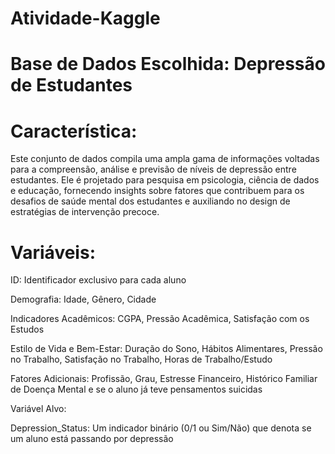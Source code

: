 # Atividade-Kaggle

# Base de Dados Escolhida: Depressão de Estudantes

# Característica:
Este conjunto de dados compila uma ampla gama de informações voltadas para a compreensão, análise e previsão de níveis de depressão entre estudantes. Ele é projetado para pesquisa em psicologia, ciência de dados e educação, fornecendo insights sobre fatores que contribuem para os desafios de saúde mental dos estudantes e auxiliando no design de estratégias de intervenção precoce.

# Variáveis:
ID: Identificador exclusivo para cada aluno

Demografia: Idade, Gênero, Cidade

Indicadores Acadêmicos: CGPA, Pressão Acadêmica, Satisfação com os Estudos

Estilo de Vida e Bem-Estar: Duração do Sono, Hábitos Alimentares, Pressão no Trabalho, Satisfação no Trabalho, Horas de Trabalho/Estudo

Fatores Adicionais: Profissão, Grau, Estresse Financeiro, Histórico Familiar de Doença Mental e se o aluno já teve pensamentos suicidas

Variável Alvo:

Depression_Status: Um indicador binário (0/1 ou Sim/Não) que denota se um aluno está passando por depressão
